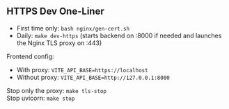 
## HTTPS Dev One-Liner

- First time only: `bash nginx/gen-cert.sh`
- Daily: `make dev-https` (starts backend on :8000 if needed and launches the Nginx TLS proxy on :443)

Frontend config:
- With proxy: `VITE_API_BASE=https://localhost`
- Without proxy: `VITE_API_BASE=http://127.0.0.1:8000`

Stop only the proxy: `make tls-stop`  
Stop uvicorn: `make stop`
